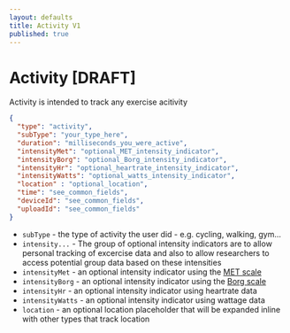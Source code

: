 ```yaml
---
layout: defaults
title: Activity V1
published: true
---
```

# Activity [DRAFT]

Activity is intended to track any exercise acitivity

``` json
{
  "type": "activity",
  "subType": "your_type_here",
  "duration": "milliseconds_you_were_active",
  "intensityMet": "optional_MET_intensity_indicator",
  "intensityBorg": "optional_Borg_intensity_indicator",
  "intensityHr": "optional_heartrate_intensity_indicator",
  "intensityWatts": "optional_watts_intensity_indicator",
  "location" : "optional_location",
  "time": "see_common_fields",
  "deviceId": "see_common_fields",
  "uploadId": "see_common_fields"
}
```

* `subType` - the type of activity the user did - e.g. cycling, walking, gym...
* `intensity...` - The group of optional intensity indicators are to allow personal tracking of excercise data and also to allow researchers to access potential group data based on these intensities 
* `intensityMet` - an optional intensity indicator using the [MET scale](http://en.wikipedia.org/wiki/Metabolic_equivalent)
* `intensityBorg` - an optional intensity indicator using the [Borg scale](http://en.wikipedia.org/wiki/Borg_scale)
* `intensityHr` -  an optional intensity indicator using heartrate data
* `intensityWatts` - an optional intensity indicator using wattage data
* `location` - an optional location placeholder that will be expanded inline with other types that track location
